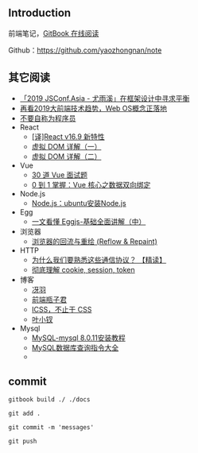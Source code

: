 ## Introduction

前端笔记，[GitBook 在线阅读](https://yaozhongnan.github.io/note/)

Github：<https://github.com/yaozhongnan/note>

## 其它阅读

+ [「2019 JSConf.Asia - 尤雨溪」在框架设计中寻求平衡](<https://zhuanlan.zhihu.com/p/76622839>)
+ [再看2019大前端技术趋势，Web OS概念正落地](<https://developer.aliyun.com/article/711504>)
+ [不要自称为程序员](<http://www.ruanyifeng.com/blog/2011/10/dont_call_yourself_a_programmer.html>)
+ React
  + [[译]React v16.9 新特性](<https://segmentfault.com/a/1190000020074818>)
  + [虚拟 DOM 详解（一）](<https://segmentfault.com/a/1190000019992100>)
  + [虚拟 DOM 详解（二）](<https://segmentfault.com/a/1190000020067208>)
+ Vue
  + [30 道 Vue 面试题](<https://juejin.im/post/5d59f2a451882549be53b170>)
  + [0 到 1 掌握：Vue 核心之数据双向绑定](https://juejin.im/post/5d421bcf6fb9a06af23853f1)
+ Node.js
  + [Node.js：ubuntu安装Node.js](<https://blog.csdn.net/ProgramChangesWorld/article/details/51708055>)
+ Egg
  + [一文看懂 Eggjs-基础全面讲解（中）](<https://www.jianshu.com/p/ebe61c65b50e>)
+ 浏览器
  + [浏览器的回流与重绘 (Reflow & Repaint)](<https://juejin.im/post/5a9923e9518825558251c96a>)
+ HTTP
  + [ 为什么我们要熟悉这些通信协议？ 【精读】](<https://segmentfault.com/a/1190000019891825>)
  + [彻底理解 cookie, session, token](<https://www.cnblogs.com/moyand/p/9047978.html>)
+ 博客
  + [冴羽](https://github.com/mqyqingfeng/Blog)
  + [前端瓶子君](https://github.com/sisterAn/blog)
  + [ICSS，不止于 CSS](https://github.com/chokcoco/iCSS)
  + [叶小钗](https://www.cnblogs.com/yexiaochai/) 
+ Mysql
  + [MySQL-mysql 8.0.11安装教程](<https://www.cnblogs.com/laumians-notes/p/9069498.html>)
  + [MySQL数据库查询指令大全](<https://www.2cto.com/database/201803/731470.html>)
  + 

## commit

```shell
gitbook build ./ ./docs

git add .

git commit -m 'messages'

git push
```

